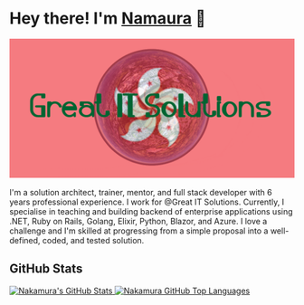 # Hey there! I'm [Namaura](https://itdevs.wix.com/great-it-solution) 👋
<!-- <img src="wave.gif" width="24px"> -->
![Nakamura](banner.png)

<!-- <p align="center">
    <a href="https://twitter.com/jasontaylordev"><img src="https://img.shields.io/badge/-Twitter-2D2B55?style=flat-square&logo=twitter&logoColor=white"/></a>
    <a href="https://linkedin.com/in/jasontaylordev"><img src="https://img.shields.io/badge/-LinkedIn-2D2B55?style=flat-square&logo=linkedin&logoColor=white"/></a>
    <a href="https://www.youtube.com/c/jasontaylordev"><img src="https://img.shields.io/badge/-Youtube-2D2B55?style=flat-square&logo=Youtube&logoColor=white"/></a>
    <a href="https://itdevs.wix.com/great-it-solution"><img src="https://img.shields.io/badge/-Blog-2D2B55?style=flat-square&logo=RSS&logoColor=white"/></a>
</p> -->

I'm a solution architect, trainer, mentor, and full stack developer with 6 years professional experience. I work for @Great IT Solutions. Currently, I specialise in teaching and building backend of enterprise applications using .NET, Ruby on Rails, Golang, Elixir, Python, Blazor, and Azure. I love a challenge and I'm skilled at progressing from a simple proposal into a well-defined, coded, and tested solution.

## GitHub Stats

<a href="https://github.com/nakamura-1995">
  <img height="180em" src="https://github-readme-stats.vercel.app/api?username=jasontaylordev&show_icons=true&theme=shades-of-purple&count_private=true" alt="Nakamura's GitHub Stats" />
  <img height="180em" src="https://github-readme-stats.vercel.app/api/top-langs/?username=jasontaylordev&theme=shades-of-purple&layout=compact" 
    alt="Nakamura GitHub Top Languages" />
</a>
